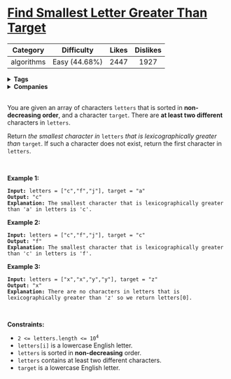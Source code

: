 # [Find Smallest Letter Greater Than Target](https://leetcode.com/problems/find-smallest-letter-greater-than-target/description/)

| Category | Difficulty | Likes | Dislikes |
| :------: | :--------: | :---: | :------: |
| algorithms | Easy (44.68%) | 2447 | 1927 |

<details>
  <summary><strong>Tags</strong></summary>

  [heap](https://leetcode.com/tag/heap) | [depth-first-search](https://leetcode.com/tag/depth-first-search) | [breadth-first-search](https://leetcode.com/tag/breadth-first-search) | [graph](https://leetcode.com/tag/graph)

</details>

<details>
  <summary><strong>Companies</strong></summary>

  

</details>
<br />
<p>You are given an array of characters <code>letters</code> that is sorted in <strong>non-decreasing order</strong>, and a character <code>target</code>. There are <strong>at least two different</strong> characters in <code>letters</code>.</p>

<p>Return <em>the smallest character in </em><code>letters</code><em> that is lexicographically greater than </em><code>target</code>. If such a character does not exist, return the first character in <code>letters</code>.</p>

<p>&nbsp;</p>
<p><strong class="example">Example 1:</strong></p>

<pre><code><strong>Input:</strong> letters = [&quot;c&quot;,&quot;f&quot;,&quot;j&quot;], target = &quot;a&quot;
<strong>Output:</strong> &quot;c&quot;
<strong>Explanation:</strong> The smallest character that is lexicographically greater than 'a' in letters is 'c'.</code></pre>

<p><strong class="example">Example 2:</strong></p>

<pre><code><strong>Input:</strong> letters = [&quot;c&quot;,&quot;f&quot;,&quot;j&quot;], target = &quot;c&quot;
<strong>Output:</strong> &quot;f&quot;
<strong>Explanation:</strong> The smallest character that is lexicographically greater than 'c' in letters is 'f'.</code></pre>

<p><strong class="example">Example 3:</strong></p>

<pre><code><strong>Input:</strong> letters = [&quot;x&quot;,&quot;x&quot;,&quot;y&quot;,&quot;y&quot;], target = &quot;z&quot;
<strong>Output:</strong> &quot;x&quot;
<strong>Explanation:</strong> There are no characters in letters that is lexicographically greater than 'z' so we return letters[0].</code></pre>

<p>&nbsp;</p>
<p><strong>Constraints:</strong></p>

<ul>
  <li><code>2 &lt;= letters.length &lt;= 10<sup>4</sup></code></li>
  <li><code>letters[i]</code> is a lowercase English letter.</li>
  <li><code>letters</code> is sorted in <strong>non-decreasing</strong> order.</li>
  <li><code>letters</code> contains at least two different characters.</li>
  <li><code>target</code> is a lowercase English letter.</li>
</ul>

